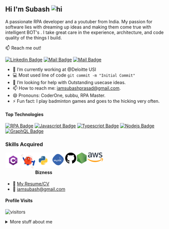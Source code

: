## Hi I'm Subash <img src="https://user-images.githubusercontent.com/1303154/88677602-1635ba80-d120-11ea-84d8-d263ba5fc3c0.gif" width="28px" alt="hi">

A passionate RPA developer and a youtuber from India. My passion for software lies with dreaming up ideas and making them come true with intelligent BOT's . I take great care in the experience, architecture, and code quality of the things I build.

:mailbox: Reach me out!

[![Linkedin Badge](https://img.shields.io/badge/-Subash-0e76a8?style=flat&labelColor=0e76a8&logo=linkedin&logoColor=white)](https://www.linkedin.com/in/subash-prasad-deloitte/) [![Mail Badge](https://img.shields.io/badge/-@SubashPrasad-e84393?style=flat&labelColor=e84393&logo=instagram&logoColor=white)](https://instagram.com/subashmav) [![Mail Badge](https://img.shields.io/badge/-SubashPrasad-c0392b?style=flat&labelColor=c0392b&logo=gmail&logoColor=white)](mailto:iamsubashprasad@gmail.com)

<!-- TODO: Add last video link -->

- 🔭 I’m currently working at @Deloitte USI
- :computer: Most used line of code `git commit -m "Initial Commit"`
- 🤔 I’m looking for help with Outstanding usecase ideas.
- 📫 How to reach me: iamsubashprasad@gmail.com.
- 😄 Pronouns: CoderOne, subbu, RPA Master.
- ⚡ Fun fact: I play badminton games and goes to the hicking very often.

#### Top Technologies

<!-- TODO: Make technologies links takes you to repositories -->

[![RPA Badge](https://img.shields.io/badge/-RPA-61DBFB?style=for-the-badge&labelColor=black&logo=React&logoColor=61DBFB)](#) [![Javascript Badge](https://img.shields.io/badge/-Javascript-F0DB4F?style=for-the-badge&labelColor=black&logo=javascript&logoColor=F0DB4F)](#) [![Typescript Badge](https://img.shields.io/badge/-Typescript-007acc?style=for-the-badge&labelColor=black&logo=typescript&logoColor=007acc)](#) [![Nodejs Badge](https://img.shields.io/badge/-Nodejs-3C873A?style=for-the-badge&labelColor=black&logo=node.js&logoColor=3C873A)](#) [![GraphQL Badge](https://img.shields.io/badge/-GraphQl-e535ab?style=for-the-badge&labelColor=black&logo=node.js&logoColor=e535ab)](#)

### Skills Acquired

[<img align="left" alt="C#" width="50px" src="https://github.com/iamsubashprasad/iamsubashprasad/blob/407ef737dee5ef9e51c1bc3d6257fb6e0eb204e1/Dotnet.png" />][reactplaylist]

[<img align="left" alt="Visual Studio Code" width="45px" src="https://github.com/iamsubashprasad/iamsubashprasad/blob/407ef737dee5ef9e51c1bc3d6257fb6e0eb204e1/uipath_git.jpg" />][vscodetutorial]

[<img align="left" alt="HTML5" width="50px" src="https://github.com/iamsubashprasad/iamsubashprasad/blob/407ef737dee5ef9e51c1bc3d6257fb6e0eb204e1/Python.png" />][htmltutorial]

[<img align="left" alt="JavaScript" width="45px" src="https://github.com/iamsubashprasad/iamsubashprasad/blob/407ef737dee5ef9e51c1bc3d6257fb6e0eb204e1/sql.png" />][javascripttutorial]

<img align="left" alt="Sass" width="35px" src="https://github.com/iamsubashprasad/iamsubashprasad/blob/21f44449376269e10fa7af6a3b52ffde5239fbd7/Github.png" />

<img align="left" alt="Node.js" width="35px" src="https://raw.githubusercontent.com/github/explore/80688e429a7d4ef2fca1e82350fe8e3517d3494d/topics/nodejs/nodejs.png" />

<img align="left" alt="Node.js" width="50px" src="https://github.com/iamsubashprasad/iamsubashprasad/blob/f2dbfb45b876a34963c2259dcbfdc6c0f14596dc/AWS.jpg" />

<br />
<br />

#### Bizness
- :paperclip: [My Resume/CV](http://iamsubashprasad.com/Resume)
- :email: iamsubash@gmail.com


#### Profile Visits 

![visitors](https://visitor-badge.glitch.me/badge?page_id=iamsubashprasad.iamsubashprasad)

<details>
<summary>
 More stuff about me
</summary>

<br >

I love sharing knowledge and putting tutorials, courses and posts together for helping other developers, and tjat's why DigitalUniversityonline.com exists!

#### What is DigitalUniversityonline?

DigitalUniversityonline is a online gurukul who wants to learn the RPA technology along with new trends and frameworks and anything really related to development world.

#### Coding Stats

<!--START_SECTION:waka-->
 ![Your Repository's Stats](https://github-readme-stats.vercel.app/api/top-langs/?username=iamsubashprasad&theme=blue-green)
 
 
 
 <!--END_SECTION:waka-->

#### Github Stats

![GitHub Stats](https://github-readme-stats.vercel.app/api?username=iamsubashprasad&theme=merko)

#### GitHub Trophies

<p align="left">
  <a href="https://github.com/iamsubashprasad" target="_blank">
    <img src="https://github-profile-trophy.vercel.app/?username=iamsubashprasad&theme=gruvbox&layout=compact&title_color=00FF00"/>
  </a>
</p>

</details>

[reactplaylist]: https://www.youtube.com/watch?v=KxXXEL-k47Y&list=PLvXDmnBbOF7RnYiZvDwl2Pzcs2kfi10wd
[vscodetutorial]: https://www.youtube.com/watch?v=Bkie2ai8qeE&t=8s
[htmltutorial]: https://www.youtube.com/watch?v=VK6MXVxOsws&t=27s
[javascripttutorial]: https://www.youtube.com/watch?v=D-LHKvmX37E
